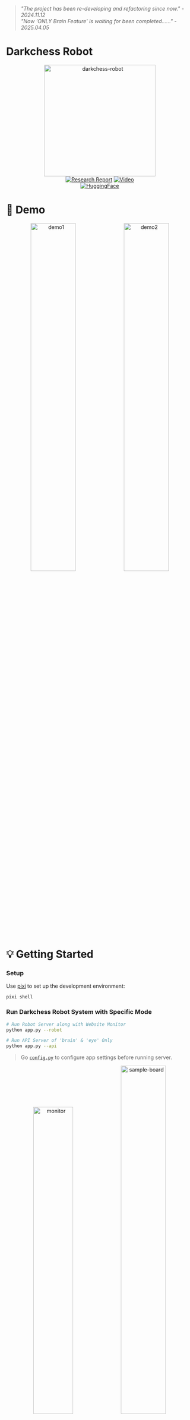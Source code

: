 > *"The project has been re-developing and refactoring since now." - 2024.11.12*  
> *"Now 'ONLY Brain Feature' is waiting for been completed......" - 2025.04.05*

# Darkchess Robot

<div align="center">

<img src="./assets/darkchess-robot.png" alt="darkchess-robot" width=300><br>
[![Research Report](https://img.shields.io/badge/ResearchReport-018EF5?logo=readme&logoColor=fff)](https://www.mxeduc.org.tw/scienceaward/history/projectDoc/19th/doc/SA19-120_final.pdf)
[![Video](https://img.shields.io/badge/Video-%23FF0000.svg?logo=YouTube&logoColor=white)](https://www.youtube.com/watch?v=iaBYF3ZuBAg)<br>
[![HuggingFace](https://img.shields.io/badge/HuggingFace-Models_&_Datasets-important?logo=huggingface)](https://huggingface.co/collections/ryanlinjui/darkchess-robot-670ccb8a15991c5bdad9f10c)<br>
</div>

# 🤖 Demo

<div align="center">
  <img src="./assets/demo1.gif" alt="demo1" width="49%">
  <img src="./assets/demo2.gif" alt="demo2" width="49%">
</div>

# 💡 Getting Started
### Setup
Use [pixi](https://github.com/prefix-dev/pixi) to set up the development environment:

```
pixi shell
```

### Run Darkchess Robot System with Specific Mode
```bash
# Run Robot Server along with Website Monitor
python app.py --robot

# Run API Server of 'brain' & 'eye' Only
python app.py --api     
```
> Go [`config.py`](./config.py) to configure app settings before running server.

<div align="center">
  <img src="https://github.com/user-attachments/assets/7ec51eee-12ef-4cbf-bbc5-92d692211b70" alt="monitor" width="46%">
  <img src="https://github.com/user-attachments/assets/431ffc92-356f-46e2-9f94-5626907494d3" alt="sample-board" width="49%">
</div>

# 🚀 Features
## Brain - AI Engine for Darkchess Board Game
TBA......

## Eye – Real-World Detection and Recognition of Darkchess Board States
- **Model Architecture:** VGGNet-based darkchess board recognition
- **Training Accuracy:** 99.9%
- **Training Loss:** 7.2336e-06
- **Real-world Test Success Rate:** 98.9%

> For Eye training/testing script, refer to [`eye_train.ipynb`](./eye_train.ipynb).  
> Detailed model information is available on [Huggingface](https://huggingface.co/ryanlinjui/darkchess-robot-eye-VGGNet).

## Arm – Robotic Arm Control for Real-World Darkchess Applications
Our **Third-Generation Catcher** model with robotic arm that doing **Chess-Flipping** actions in Real-World Darkchess game.

> Explore the [Hardware](./arm/hardware) and [Firmware](./arm/firmware) for more details.

## AIoT – Darkchess Robot System Operable via WiFi
- API server collects training data from both Eye and Brain features. 
- Just a single button press starts gameplay via WiFi remote control.

> For API specifications, please see [documentation](https://github.com/ryanlinjui/darkchess-robot/wiki).

# 🌟 Awards 
- **Gold Medal (Int'l Top 50/408)** - 7th Kaohsiung International Invention & Design EXPO (2020)
- **Merit (Nat'l Top 20/661)** - [19th Macronix Science Awards (2020)](https://www.mxeduc.org.tw/scienceaward/history/projectDoc/19th/production.htm)
- **Second Place (Nat'l 2/200up)** - [12th i-ONE NARLabs Instrument Technology Innovation Competition (2020)](https://i-one.org.tw/Home/ListContents/107?ATimes=12)
- **Second Place in Engineering(I) (Nat'l 2/151)** - [60th National Primary and High School Science Fair (2020)](https://twsf.ntsec.gov.tw/activity/race-1/60/pdf/NPHSF2020-052310.pdf?746)
- **First Place in Engineering(I) (Reg)** - [53rd Taipei Primary and High School Science Fair (2020)](https://sites.google.com/csjh.tp.edu.tw/science/高級中等學校組/工程學科一?authuser=0#h.6xilplkz0fpy)
- **First Place in Engineering(I) (H.S.)** - Taipei Municipal Neihu Vocational High School Independent Study (2020)

# ®️ Patent
- **Invention Patent** - *DARK CHESS ROBOT (Dec 1, 2021) - TWI748780B*
- **Utility Model Patent** - *Robot arm gripper (Feb 21, 2021) - TWM608235U*

<div align="center">
  <a href="./assets/patent/TWI748780B.pdf">
    <img src="https://github.com/user-attachments/assets/7f32135b-3ee8-4c84-a522-5c6f3ba06816" alt="TWI748780B" width="25%">
  </a>
  <a href="assets/patent/TWM608235U.pdf">
    <img src="https://github.com/user-attachments/assets/afdd1325-3f74-4391-bcd2-cf781295d385" alt="TWM608235U" width="25%">
  </a>
</div>
<br>

> Please visit [here](https://tiponet.tipo.gov.tw/gpss/) and search for the patent code as mentioned above.
